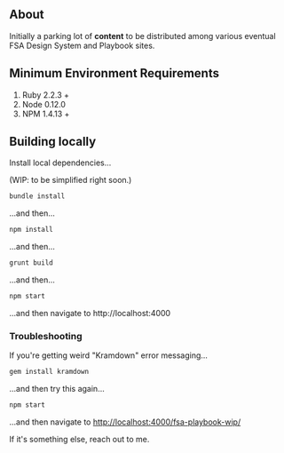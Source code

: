 ## About

Initially a parking lot of **content** to be distributed among various eventual FSA Design System and Playbook sites.

## Minimum Environment Requirements

1. Ruby 2.2.3 +
1. Node 0.12.0
1. NPM 1.4.13 +

## Building locally

Install local dependencies...

(WIP: to be simplified right soon.)

```sh
bundle install
```

...and then...

```sh
npm install
```

...and then...

```sh
grunt build
```

...and then...

```sh
npm start
```

...and then navigate to http://localhost:4000

### Troubleshooting

If you're getting weird "Kramdown" error messaging...
```sh
gem install kramdown
```
...and then try this again...

```sh
npm start
```

...and then navigate to [http://localhost:4000/fsa-playbook-wip/](http://localhost:4000/fsa-playbook-wip/)

If it's something else, reach out to me.
